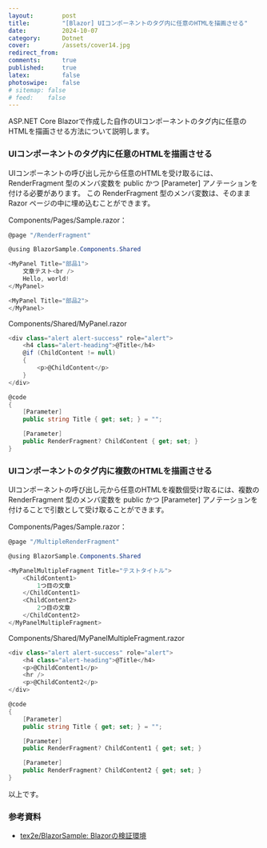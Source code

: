 ```yaml
---
layout:        post
title:         "[Blazor] UIコンポーネントのタグ内に任意のHTMLを描画させる"
date:          2024-10-07
category:      Dotnet
cover:         /assets/cover14.jpg
redirect_from:
comments:      true
published:     true
latex:         false
photoswipe:    false
# sitemap: false
# feed:    false
---
```


ASP.NET Core Blazorで作成した自作のUIコンポーネントのタグ内に任意のHTMLを描画させる方法について説明します。

### UIコンポーネントのタグ内に任意のHTMLを描画させる

UIコンポーネントの呼び出し元から任意のHTMLを受け取るには、RenderFragment 型のメンバ変数を public かつ \[Parameter\] アノテーションを付ける必要があります。
この RenderFragment 型のメンバ変数は、そのまま Razor ページの中に埋め込むことができます。

Components/Pages/Sample.razor：

```csharp
@page "/RenderFragment"

@using BlazorSample.Components.Shared

<MyPanel Title="部品1">
    文章テスト<br />
    Hello, world!
</MyPanel>

<MyPanel Title="部品2">
</MyPanel>
```

Components/Shared/MyPanel.razor

```csharp
<div class="alert alert-success" role="alert">
    <h4 class="alert-heading">@Title</h4>
    @if (ChildContent != null)
    {
        <p>@ChildContent</p>
    }
</div>

@code
{
    [Parameter]
    public string Title { get; set; } = "";

    [Parameter]
    public RenderFragment? ChildContent { get; set; }
}
```


### UIコンポーネントのタグ内に複数のHTMLを描画させる

UIコンポーネントの呼び出し元から任意のHTMLを複数個受け取るには、複数の RenderFragment 型のメンバ変数を public かつ \[Parameter\] アノテーションを付けることで引数として受け取ることができます。

Components/Pages/Sample.razor：

```csharp
@page "/MultipleRenderFragment"

@using BlazorSample.Components.Shared

<MyPanelMultipleFragment Title="テストタイトル">
    <ChildContent1>
        1つ目の文章
    </ChildContent1>
    <ChildContent2>
        2つ目の文章
    </ChildContent2>
</MyPanelMultipleFragment>

```

Components/Shared/MyPanelMultipleFragment.razor

```csharp
<div class="alert alert-success" role="alert">
    <h4 class="alert-heading">@Title</h4>
    <p>@ChildContent1</p>
    <hr />
    <p>@ChildContent2</p>
</div>

@code
{
    [Parameter]
    public string Title { get; set; } = "";

    [Parameter]
    public RenderFragment? ChildContent1 { get; set; }

    [Parameter]
    public RenderFragment? ChildContent2 { get; set; }
}
```

以上です。


### 参考資料

- [tex2e/BlazorSample: Blazorの検証環境](https://github.com/tex2e/BlazorSample)
